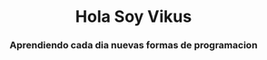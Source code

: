 <div id="header" align="center">
  <h1 align="center"> Hola Soy Vikus</h1>
  <h3 align="center">
    Aprendiendo cada dia nuevas formas de programacion
  </h3>
 </div>


